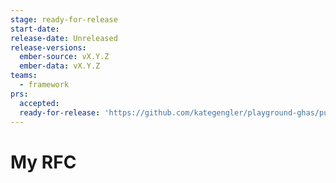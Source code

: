 ```yaml
---
stage: ready-for-release
start-date:
release-date: Unreleased
release-versions:
  ember-source: vX.Y.Z
  ember-data: vX.Y.Z
teams:
  - framework
prs:
  accepted:
  ready-for-release: 'https://github.com/kategengler/playground-ghas/pull/14'
---
```

# My RFC
